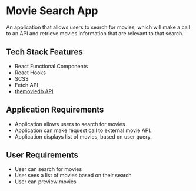 # Movie Search App
An application that allows users to search for movies, which
will make a call to an API and retrieve movies information that are 
relevant to that search.

## Tech Stack Features
- React Functional Components
- React Hooks
- SCSS
- Fetch API
- [themoviedb API](https://www.themovedb.org)

## Application Requirements
- Application allows users to search for movies
- Application can make request call to external movie API.
- Application displays list of movies, based on user query.

## User Requirements
- User can search for movies
- User sees a list of movies based on their search
- User can preview movies

